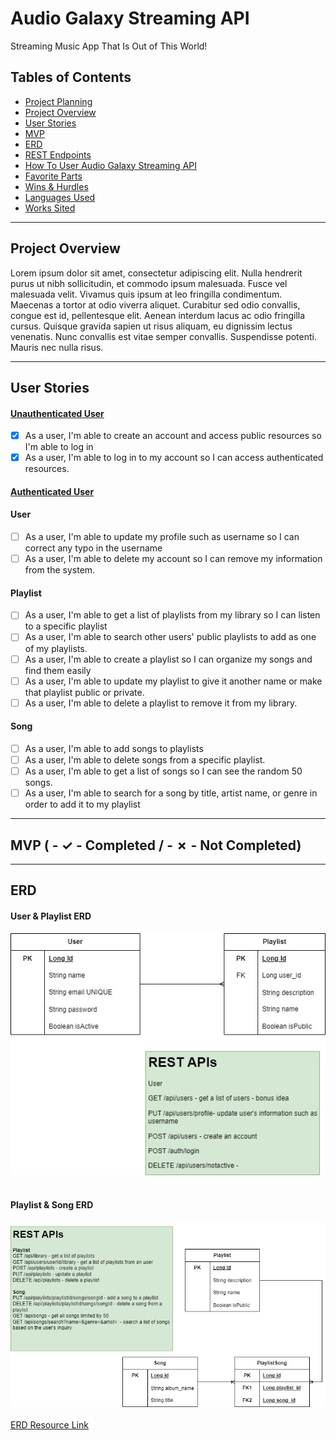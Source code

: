 # Audio Galaxy Streaming API
Streaming Music App That Is Out of This World!

## Tables of Contents

- [Project Planning](https://github.com/users/pophero110/projects/7)
- [Project Overview](#project-overview)
- [User Stories](#user-stories)
- [MVP](#mvp-------completed-------not-completed)
- [ERD](#erd)
- [REST Endpoints](#)
- [How To User Audio Galaxy Streaming API](#)
- [Favorite Parts](#)
- [Wins & Hurdles](#)
- [Languages Used](#)
- [Works Sited](#)

***
## Project Overview

Lorem ipsum dolor sit amet, consectetur adipiscing elit. Nulla hendrerit purus ut nibh sollicitudin, 
et commodo ipsum malesuada. Fusce vel malesuada velit. Vivamus quis ipsum at leo fringilla condimentum. 
Maecenas a tortor at odio viverra aliquet. Curabitur sed odio convallis, congue est id, pellentesque elit. 
Aenean interdum lacus ac odio fringilla cursus. Quisque gravida sapien ut risus aliquam, eu dignissim lectus 
venenatis. Nunc convallis est vitae semper convallis. Suspendisse potenti. Mauris nec nulla risus.



***

## User Stories

#### <ins>Unauthenticated User</ins>
- [X] As a user, I'm able to create an account and access public resources so I'm able to log in
- [X] As a user, I'm able to log in to my account so I can access authenticated resources.

#### <ins>Authenticated User</ins>

#### User
- [ ] As a user, I'm able to update my profile such as username so I can correct any typo in the username
- [ ] As a user, I'm able to delete my account so I can remove my information from the system.

#### Playlist
- [ ] As a user, I'm able to get a list of playlists from my library so I can listen to a specific playlist
- [ ] As a user, I'm able to search other users' public playlists to add as one of my playlists.
- [ ] As a user, I'm able to create a playlist so I can organize my songs and find them easily
- [ ] As a user, I'm able to update my playlist to give it another name or make that playlist public or private.
- [ ] As a user, I'm able to delete a playlist to remove it from my library.

#### Song
- [ ] As a user, I'm able to add songs to playlists
- [ ] As a user, I'm able to delete songs from a specific playlist.
- [ ] As a user, I'm able to get a list of songs so I can see the random 50 songs.
- [ ] As a user, I'm able to search for a song by title, artist name, or genre in order to add it to my playlist

***

## MVP ( - ✓ - Completed / - ✗ - Not Completed)

***
## ERD

#### User & Playlist ERD <br>
![User & Playlist ERD](./User_Library_ERD.jpg)<br><br>

#### Playlist & Song ERD <br>
![Playlist & Song ERD](./Playlist_Song-ERD.jpg)<br><br>
[ERD Resource Link](https://drive.google.com/file/d/1aKHH1yrHc_hTh5BsFtUyS7XPm4ydv1Rg/view?usp=sharing)
